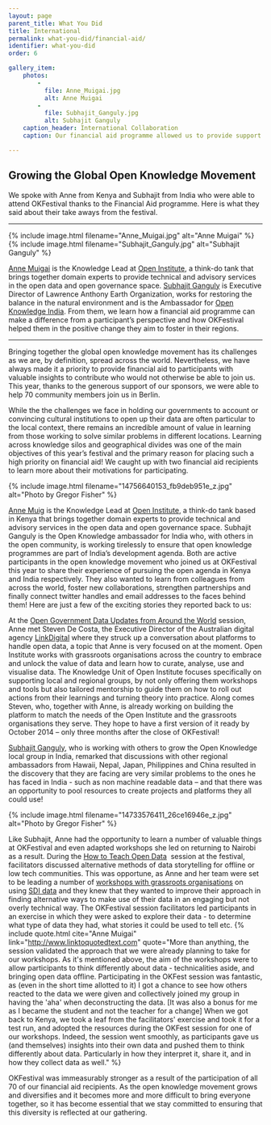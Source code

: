 ```yaml
---
layout: page
parent_title: What You Did
title: International
permalink: what-you-did/financial-aid/
identifier: what-you-did
order: 6

gallery_item:
    photos:
        -
          file: Anne_Muigai.jpg
          alt: Anne Muigai
        -
          file: Subhajit_Ganguly.jpg
          alt: Subhajit Ganguly
    caption_header: International Collaboration 
    caption: Our financial aid programme allowed us to provide support for over 70 interntional community members. This gave us the opportunity to learn across geographical barriers in order to stregthen and grow the global open knowledge movement. We spoke with Anne Muigai (Open Institute) from Kenya and Subhajit Ganguly (Open Knowledge Ambassador) from India, two participants, who were able to attend OKFestival thanks to the Financial Aid programme. Here is what they said about their take aways from the festival.

---
```


## Growing the Global Open Knowledge Movement

<span class="summary">We spoke with Anne from Kenya and Subhajit from India who were able to attend OKFestival thanks to the Financial Aid programme. Here is what they said about their take aways from the festival.</span>

---

<div class="pull">
{% include image.html filename="Anne_Muigai.jpg" alt="Anne Muigai" %}
{% include image.html filename="Subhajit_Ganguly.jpg" alt="Subhajit Ganguly" %}
</div>

[Anne Muigai](https://twitter.com/eebiejeebiez) is the Knowledge Lead at [Open Institute](http://www.openinstitute.com/), a think-do tank that brings together domain experts to provide technical and advisory services in the open data and open governance space. [Subhajit Ganguly](https://twitter.com/subhajitganguly) is Executive Director of Lawrence Anthony Earth Organization, works for restoring the balance in the natural environment and is the Ambassador for [Open Knowledge India](http://in.okfn.org/). From them, we learn how a financial aid programme can make a difference from a participant’s perspective and how OKFestival helped them in the positive change they aim to foster in their regions.

---

Bringing together the global open knowledge movement has its challenges as we are, by definition, spread across the world. Nevertheless, we have always made it a priority to provide financial aid to participants with valuable insights to contribute who would not otherwise be able to join us. This year, thanks to the generous support of our sponsors, we were able to help 70 community members join us in Berlin.

While the the challenges we face in holding our governments to account or convincing cultural institutions to open up their data are often particular to the local context, there remains an incredible amount of value in learning from those working to solve similar problems in different locations. Learning across knowledge silos and geographical divides was one of the main objectives of this year&rsquo;s festival and the primary reason for placing such a high priority on financial aid! We caught up with two financial aid recipients to learn more about their motivations for participating.

<div class="pull">
{% include image.html filename="14756640153_fb9deb951e_z.jpg" alt="Photo by Gregor Fisher" %}
</div>

<a href="https://twitter.com/eebiejeebiez">Anne Muig</a> is the Knowledge Lead at <a href="http://www.openinstitute.com/">Open Institute</a>, a think-do tank based in Kenya that brings together domain experts to provide technical and advisory services in the open data and open governance space. Subhajit Ganguly is the Open Knowledge ambassador for India who, with others in the open community, is working tirelessly to ensure that open knowledge programmes are part of India&rsquo;s development agenda. Both are active participants in the open knowledge movement who joined us at OKFestival this year to share their experience of pursuing the open agenda in Kenya and India respectively. They also wanted to learn from colleagues from across the world, foster new collaborations, strengthen partnerships and finally connect twitter handles and email addresses to the faces behind them! Here are just a few of the exciting stories they reported back to us:

At the <a class="c0" href="http://sched.co/T1ngi4">Open Government Data Updates from Around the World</a> session, Anne met Steven De Costa, the Executive Director of the Australian digital agency <a class="c0" href="http://www.linkdigital.com.au/">LinkDigital</a> where they struck up a conversation about platforms to handle open data, a topic that Anne is very focused on at the moment. Open Institute works with grassroots organisations across the country to embrace and unlock the value of data and learn how to curate, analyse, use and visualise data. The Knowledge Unit of Open Institute focuses specifically on supporting local and regional groups, by not only offering them workshops and tools but also tailored mentorship to guide them on how to roll out actions from their learnings and turning theory into practice. Along comes Steven, who, together with Anne, is already working on building the platform to match the needs of the Open Institute and the grassroots organisations they serve. They hope to have a first version of it ready by October 2014 &ndash; only three months after the close of OKFestival!

<a href="https://twitter.com/subhajitganguly">Subhajit Ganguly</a>, who is working with others to grow the Open Knowledge local group in India, remarked that discussions with other regional ambassadors from Hawaii, Nepal, Japan, Philippines and China resulted in the discovery that they are facing are very similar problems to the ones he has faced in India - such as non machine readable data &ndash; and that there was an opportunity to pool resources to create projects and platforms they all could use!

<div class="pull">
{% include image.html filename="14733576411_26ce16946e_z.jpg" alt="Photo by Gregor Fisher" %}
</div>

Like Subhajit, Anne had the opportunity to learn a number of valuable things at OKFestival and even adapted workshops she led on returning to Nairobi as a result. During the <a class="c0" href="http://sched.co/T1n81P">How to Teach Open Data</a> &nbsp;session at the festival, facilitators discussed alternative methods of data storytelling for offline or low tech communities. This was opportune, as Anne and her team were set to be leading a number of <a class="c0" href="http://openinstitute.com/sdi-data-support-program/">workshops with grassroots organisations</a> on using <a href="http://kenyasdi.or.ke">SDI data</a> and they knew that they wanted to improve their approach in finding alternative ways to make use of their data in an engaging but not overly technical way. The OKFestival session facilitators led participants in an exercise in which they were asked to explore their data - to determine what type of data they had, what stories it could be used to tell etc. {% include quote.html cite="Anne Muigai" link="http://www.linktoquotedtext.com" quote="More than anything, the session validated the approach that we were already planning to take for our workshops. As it's mentioned above, the aim of the workshops were to allow participants to think differently about data - technicalities aside, and bringing open data offline.
Participating in the OKFest session was fantastic, as (even in the short time allotted to it) I got a chance to see how others reacted to the data we were given and collectively joined my group in having the &#39;aha&#39; when deconstructing the data. [It was also a bonus for me as I became the student and not the teacher for a change]
When we got back to Kenya, we took a leaf from the facilitators&#39; exercise and took it for a test run, and adopted the resources during the OKFest session for one of our workshops. Indeed, the session went smoothly, as participants gave us (and themselves) insights into their own data and pushed them to think differently about data. Particularly in how they interpret it, share it, and in how they collect data as well." %}

OKFestival was immeasurably stronger as a result of the participation of all 70 of our financial aid recipients. As the open knowledge movement grows and diversifies and it becomes more and more difficult to bring everyone together, so it has become essential that we stay committed to ensuring that this diversity is reflected at our gathering.



